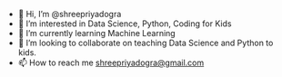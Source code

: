 - 👋 Hi, I’m @shreepriyadogra
- 👀 I’m interested in Data Science, Python, Coding for Kids
- 🌱 I’m currently learning Machine Learning
- 💞️ I’m looking to collaborate on teaching Data Science and Python to kids.
- 📫 How to reach me shreepriyadogra@gmail.com

<!---
shreepriyadogra/shreepriyadogra is a ✨ special ✨ repository because its `README.md` (this file) appears on your GitHub profile.
You can click the Preview link to take a look at your changes.
--->

